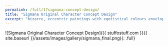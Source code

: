 ```yaml
---
permalink: /full/17sigmana-concept-design/
title: "Sigmana Original Character Concept Design"
excerpt: "bizarre, eccentric paintings with egotistical colours enveloping the sad, depressed characters within."
---
```


![Sigmana Original Character Concept Design]({{ stuffostuff.com }}{{ site.baseurl }}/assets/images/gallery/sigmana_final.png){: .full}